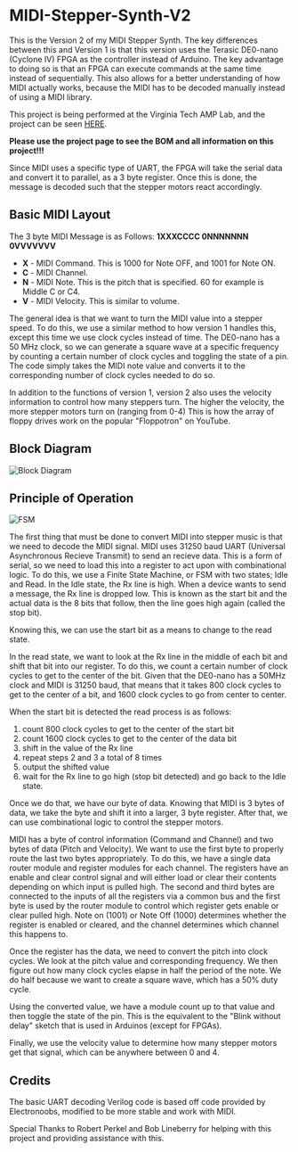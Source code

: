 # MIDI-Stepper-Synth-V2
This is the Version 2 of my MIDI Stepper Synth. The key differences between this and Version 1 is
that this version uses the Terasic DE0-nano (Cyclone IV) FPGA as the controller instead of Arduino.
The key advantage to doing so is that an FPGA can execute commands at the same time instead of sequentially.
This also allows for a better understanding of how MIDI actually works, because the MIDI has to be decoded manually
instead of using a MIDI library.

This project is being performed at the Virginia Tech AMP Lab, and the project can be seen [HERE](https://sites.google.com/a/vt.edu/amp_lab/projects/stepper-synth-v2).

**Please use the project page to see the BOM and all information on this project!!!**

Since MIDI uses a specific type of UART, the FPGA will take the serial data and convert it to parallel, as a 3 byte register.
Once this is done, the message is decoded such that the stepper motors react accordingly. 

## Basic MIDI Layout
The 3 byte MIDI Message is as Follows:
**1XXXCCCC 0NNNNNNN 0VVVVVVV**
- **X** - MIDI Command. This is 1000 for Note OFF, and 1001 for Note ON.
- **C** - MIDI Channel. 
- **N** - MIDI Note. This is the pitch that is specified. 60 for example is Middle C or C4.
- **V** - MIDI Velocity. This is similar to volume.

The general idea is that we want to turn the MIDI value into a stepper speed. To do this, we use a
similar method to how version 1 handles this, except this time we use clock cycles instead of time.
The DE0-nano has a 50 MHz clock, so we can generate a square wave at a specific frequency by counting
a certain number of clock cycles and toggling the state of a pin. 
The code simply takes the MIDI note value and converts it to the corresponding number of clock cycles
needed to do so.

In addition to the functions of version 1, version 2 also uses the velocity information to control 
how many steppers turn. The higher the velocity, the more stepper motors turn on (ranging from 0-4)
This is how the array of floppy drives work on the popular "Floppotron" on YouTube.

## Block Diagram
![Block Diagram](https://sites.google.com/a/vt.edu/amp_lab/projects/stepper-synth-v2/Stepper%20Synth%20Block%20Diagram.jpg?attredirects=0)

## Principle of Operation
![FSM](https://sites.google.com/a/vt.edu/amp_lab/projects/stepper-synth-v2/FSM.png?attredirects=0)

The first thing that must be done to convert MIDI into stepper music is that we need to decode the MIDI signal. MIDI uses 31250 baud UART (Universal Asynchronous Recieve Transmit) to send an recieve data. This is a form of serial, so we need to load this into a register to act upon with combinational logic. To do this, we use a Finite State Machine, or FSM with two states; Idle and Read. 
In the Idle state, the Rx line is high. When a device wants to send a message, the Rx line is dropped low. This is known as the start bit and the actual data is the 8 bits that follow, then the line goes high again (called the stop bit).

Knowing this, we can use the start bit as a means to change to the read state. 

In the read state, we want to look at the Rx line in the middle of each bit and shift that bit into our register. To do this, we count a certain number of clock cycles to get to the center of the bit. Given that the DE0-nano has a 50MHz clock and MIDI is 31250 baud, that means that it takes 800 clock cycles to get to the center of a bit, and 1600 clock cycles to go from center to center.

When the start bit is detected the read process is as follows:
1. count 800 clock cycles to get to the center of the start bit
2. count 1600 clock cycles to get to the center of the data bit
3. shift in the value of the Rx line
4. repeat steps 2 and 3 a total of 8 times
5. output the shifted value
6. wait for the Rx line to go high (stop bit detected) and go back to the Idle state.

Once we do that, we have our byte of data. Knowing that MIDI is 3 bytes of data, we take the byte and shift it into a larger, 3 byte register. After that, we can use combinational logic to control the stepper motors.

MIDI has a byte of control information (Command and Channel) and two bytes of data (Pitch and Velocity). We want to use the first byte to properly route the last two bytes appropriately. To do this, we have a single data router module and register modules for each channel. The registers have an enable and clear control signal and will either load or clear their contents depending on which input is pulled high. The second and third bytes are connected to the inputs of all the registers via a common bus and the first byte is used by the router module to control which register gets enable or clear pulled high. Note on (1001) or Note Off (1000) determines whether the register is enabled or cleared, and the channel determines which channel this happens to.

Once the register has the data, we need to convert the pitch into clock cycles. We look at the pitch value and corresponding frequency. We then figure out how many clock cycles elapse in half the period of the note. We do half because we want to create a square wave, which has a 50% duty cycle.

Using the converted value, we have a module count up to that value and then toggle the state of the pin. This is the equivalent to the "Blink without delay" sketch that is used in Arduinos (except for FPGAs).

Finally, we use the velocity value to determine how many stepper motors get that signal, which can be anywhere between 0 and 4.

## Credits
The basic UART decoding Verilog code is based off code provided by Electronoobs, modified to be more stable and work with MIDI.

Special Thanks to Robert Perkel and Bob Lineberry for helping with this project and providing assistance with this.
